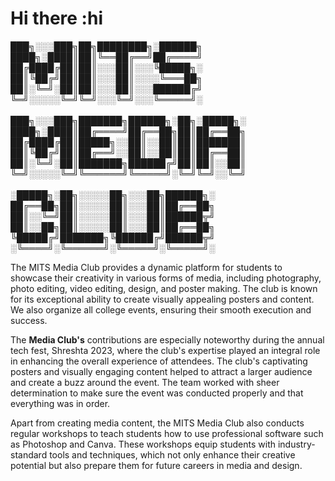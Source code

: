 # Hi there :hi

███╗░░░███╗██╗████████╗░██████╗<br>
████╗░████║██║╚══██╔══╝██╔════╝<br>
██╔████╔██║██║░░░██║░░░╚█████╗░<br>
██║╚██╔╝██║██║░░░██║░░░░╚═══██╗<br>
██║░╚═╝░██║██║░░░██║░░░██████╔╝<br>
╚═╝░░░░░╚═╝╚═╝░░░╚═╝░░░╚═════╝░<br>
<br>
███╗░░░███╗███████╗██████╗░██╗░█████╗░  <br>
████╗░████║██╔════╝██╔══██╗██║██╔══██╗  <br>
██╔████╔██║█████╗░░██║░░██║██║███████║  <br>
██║╚██╔╝██║██╔══╝░░██║░░██║██║██╔══██║  <br>
██║░╚═╝░██║███████╗██████╔╝██║██║░░██║  <br>
╚═╝░░░░░╚═╝╚══════╝╚═════╝░╚═╝╚═╝░░╚═╝  <br>
<br>
░█████╗░██╗░░░░░██╗░░░██╗██████╗░<br>
██╔══██╗██║░░░░░██║░░░██║██╔══██╗<br>
██║░░╚═╝██║░░░░░██║░░░██║██████╦╝<br>
██║░░██╗██║░░░░░██║░░░██║██╔══██╗<br>
╚█████╔╝███████╗╚██████╔╝██████╦╝<br>
░╚════╝░╚══════╝░╚═════╝░╚═════╝░<br>

The MITS Media Club provides a dynamic platform for students to showcase their creativity in various forms of media, including photography, photo editing, video editing, design, and poster making. The club is known for its exceptional ability to create visually appealing posters and content. We also organize all college events, ensuring their smooth execution and success.

The <b>Media Club's</b> contributions are especially noteworthy during the annual tech fest, Shreshta 2023, where the club's expertise played an integral role in enhancing the overall experience of attendees. The club's captivating posters and visually engaging content helped to attract a larger audience and create a buzz around the event. The team worked with sheer determination to make sure the event was conducted properly and that everything was in order.

Apart from creating media content, the MITS Media Club also conducts regular workshops to teach students how to use professional software such as Photoshop and Canva. These workshops equip students with industry-standard tools and techniques, which not only enhance their creative potential but also prepare them for future careers in media and design.

<!--
**Here are some ideas to get you started:**

🙋‍♀️ A short introduction - what is your organization all about?
🌈 Contribution guidelines - how can the community get involved?
👩‍💻 Useful resources - where can the community find your docs? Is there anything else the community should know?
🍿 Fun facts - what does your team eat for breakfast?
🧙 Remember, you can do mighty things with the power of [Markdown](https://docs.github.com/github/writing-on-github/getting-started-with-writing-and-formatting-on-github/basic-writing-and-formatting-syntax)
-->
